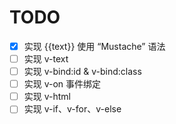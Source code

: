 # TODO

- [x] 实现 {{text}} 使用 “Mustache” 语法
- [ ] 实现 v-text
- [ ] 实现 v-bind:id & v-bind:class
- [ ] 实现 v-on 事件绑定
- [ ] 实现 v-html
- [ ] 实现 v-if、v-for、v-else
